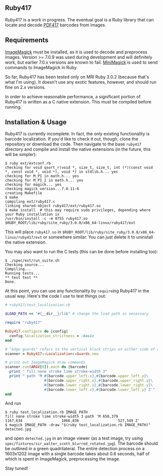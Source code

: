## Ruby417
Ruby417 is a work in progress. The eventual goal is a Ruby library that can locate and decode [PDF417](https://en.wikipedia.org/wiki/PDF417) barcodes from images.

## Requirements
[ImageMagick](https://github.com/ImageMagick/ImageMagick) must be installed, as it is used to decode and preprocess images. Version >= 7.0.9 was used during development and will definitely work, but earlier 7.0.x versions are known to fail. [MiniMagick](https://github.com/minimagick/minimagick) is used to send commands to ImageMagick in Ruby.

So far, Ruby417 has been tested only on MRI Ruby 3.0.2 (because that's what I'm using). It doesn't use any exotic features, however, and should run fine on 2.x versions.

In order to achieve reasonable performance, a significant portion of Ruby417 is written as a C native extension. This must be compiled before running.

## Installation & Usage
Ruby417 is currently incomplete. In fact, the only existing functionality is barcode localization. If you'd like to check it out, though, clone the repository or download the code. Then navigate to the base `ruby417` directory and compile and install the native extensions (in the future, this will be simpler):

```
$ ruby ext/extconf.rb
checking for void qsort_r(void *, size_t, size_t, int (*)(const void *, const void *, void *), void *) in stdlib.h... yes
checking for M_PI in math.h... yes
checking for M_PI_2 in math.h... yes
checking for magick... yes
checking magick version...7.0.11-6
creating Makefile
$ make
compiling ext/ruby417.c
linking shared-object ruby417/ext/ruby417.so
$ make install  # this may require sudo privileges, depending where your Ruby installation is
/usr/bin/install -c -m 0755 ruby417.so $RUBY_ROOT/lib/ruby/site_ruby/3.0.0/x86_64-linux/ruby417/ext
```

This will place `ruby417.so` in `$RUBY_ROOT/lib/ruby/site_ruby/3.0.0/x86_64-linux/ruby417/ext` or somewhere similar. You can just delete it to uninstall the native extension.

You may also want to run the C tests (this can be done before installing too):

```
$ ./spec/ext/run_suite.sh
Checking source...
Compiling...
Running tests...
** test test **
Done.
```

At this point, you can use any functionality by `require`ing Ruby417 in the usual way. Here's the code I use to test things out:

```ruby
# ruby417/test_localization.rb

$LOAD_PATH << "#{__dir__}/lib" # change the load path as necessary

require "ruby417"

Ruby417.configure do |config|
  config.localization_strictness = :basic
end

# "edge guards" refers to the vertical black strips on either side of a PDF417 barcode
scanner = Ruby417::Localization::Guards.new

# print out ImageMagick draw commands
scanner.run(ARGV[0]).each do |barcode|
  print " fill none stroke lime stroke-width 3"
  print " path 'M #{barcode.upper_left.x},#{barcode.upper_left.y}\
                  #{barcode.upper_right.x},#{barcode.upper_right.y}\
                  #{barcode.lower_right.x},#{barcode.lower_right.y}\
                  #{barcode.lower_left.x},#{barcode.lower_left.y} Z'"
end
```

And run

```
$ ruby test_localization.rb IMAGE_PATH
fill none stroke lime stroke-width 3 path 'M 650,379                  1167,634                  1066,836                  527,549 Z'
$ magick IMAGE_PATH -draw "$(ruby test_localization.rb IMAGE_PATH)" detected.jpg
```

and open `detected.jpg` in an image viewer (as a test image, try using `spec/fixtures/sir_walter_scott_blurred_rotated.jpg`). The barcode should be outlined in a green quadrilateral. The entire detection process on a 1603x1202 image with a single barcode takes about 0.6 seconds, half of which is spent in ImageMagick, preprocessing the image.

Stay tuned!
